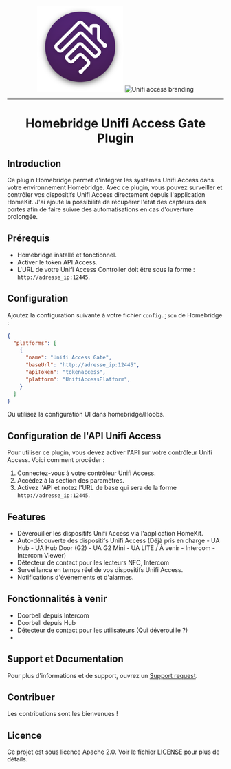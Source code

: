<p align="center">
  <img src="https://raw.githubusercontent.com/homebridge/branding/master/logos/homebridge-color-round-stylized.png" alt="Homebridge" width="200"/>
  <img src="https://techspecs.ui.com/static/brand/UniFi/access.svg" alt="Unifi access branding" width="200"/>
</p>

---

<h1 align="center">Homebridge Unifi Access Gate Plugin</h1>

## Introduction

Ce plugin Homebridge permet d'intégrer les systèmes Unifi Access dans votre environnement Homebridge. Avec ce plugin, vous pouvez surveiller et contrôler vos dispositifs Unifi Access directement depuis l'application HomeKit. 
J'ai ajouté la possibilité de récupérer l'état des capteurs des portes afin de faire suivre des automatisations en cas d'ouverture prolongée. 

## Prérequis

- Homebridge installé et fonctionnel.
- Activer le token API Access.
- L'URL de votre Unifi Access Controller doit être sous la forme : `http://adresse_ip:12445`.

## Configuration

Ajoutez la configuration suivante à votre fichier `config.json` de Homebridge :


```json
{
  "platforms": [
    {
      "name": "Unifi Access Gate",
      "baseUrl": "http://adresse_ip:12445",
      "apiToken": "tokenaccess",
      "platform": "UnifiAccessPlatform",
    }
  ]
}
```

Ou utilisez la configuration UI dans homebridge/Hoobs.

## Configuration de l'API Unifi Access

Pour utiliser ce plugin, vous devez activer l'API sur votre contrôleur Unifi Access. Voici comment procéder :

1. Connectez-vous à votre contrôleur Unifi Access.
2. Accédez à la section des paramètres.
3. Activez l'API et notez l'URL de base qui sera de la forme `http://adresse_ip:12445`.


## Features 

- Déverouiller les dispositifs Unifi Access via l'application HomeKit.
- Auto-découverte des dispositifs Unifi Access (Déjà pris en charge - UA Hub - UA Hub Door (G2) - UA G2 Mini - UA LITE  /  À venir - Intercom - Intercom Viewer)
- Détecteur de contact pour les lecteurs NFC, Intercom
- Surveillance en temps réel de vos dispositifs Unifi Access.
- Notifications d'événements et d'alarmes.

## Fonctionnalités à venir

 - Doorbell depuis Intercom
 - Doorbell depuis Hub
 - Détecteur de contact pour les utilisateurs (Qui déverouille ?)
 - 
  
## Support et Documentation

Pour plus d'informations et de support, ouvrez un [Support request](https://github.com/CdriFry/homebridge-access-gate/issues/new/choose).

## Contribuer

Les contributions sont les bienvenues !

## Licence

Ce projet est sous licence Apache 2.0. Voir le fichier [LICENSE](LICENSE) pour plus de détails.
